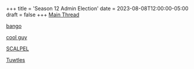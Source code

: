 +++
title = 'Season 12 Admin Election'
date = 2023-08-08T12:00:00-05:00
draft = false
+++
[Main Thread](/season-12/admin/s12-admin-election.html)

[bango](/season-12/admin/bango.html)

[cool guy](/season-12/admin/cool-guy.html)

[SCALPEL](/season-12/admin/SCALPEL.html)

[Tuwtles](/season-12/admin/Tuwtles.html)